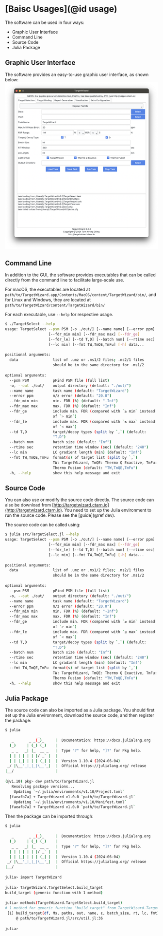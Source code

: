 # [Baisc Usages](@id usage)

The software can be used in four ways:
- Graphic User Interface
- Command Line
- Source Code
- Julia Package

## Graphic User Interface
The software provides an easy-to-use graphic user interface, as shown below:
![TargetWizard GUI](assets/TargetWizard_gui.png)

## Command Line
In addition to the GUI, the software provides executables that can be called directly from the command line to facilitate large-scale use.

For macOS, the executables are located at `path/to/TargetWizard.app/Contents/MacOS/content/TargetWizard/bin/`, and for Linux and Windows, they are located at `path/to/TargetWizard/content/TargetWizard/bin/`

For each executable, use `--help` for respective usage.
```sh
$ ./TargetSelect --help
usage: TargetSelect --psm PSM [-o ./out/] [--name name] [--error ppm]
                    [--fdr_min min] [--fdr_max max] [--fdr_ge]
                    [--fdr_le] [--td T,D] [--batch num] [--rtime sec]
                    [--lc min] [--fmt TW,TmQE,TmFu] [-h] data...

positional arguments:
  data                list of .umz or .ms1/2 files; .ms2/1 files
                      should be in the same directory for .ms1/2

optional arguments:
  --psm PSM           pFind PSM file (full list)
  -o, --out ./out/    output directory (default: "./out/")
  --name name         task name (default: "TargetWizard")
  --error ppm         m/z error (default: "20.0")
  --fdr_min min       min. FDR (%) (default: "-Inf")
  --fdr_max max       max. FDR (%) (default: "Inf")
  --fdr_ge            include min. FDR (compared with `≥ min` instead
                      of `> min`)
  --fdr_le            include max. FDR (compared with `≤ max` instead
                      of `< max`)
  --td T,D            target/decoy types (split by `,`) (default:
                      "T,D")
  --batch num         batch size (default: "Inf")
  --rtime sec         retention time window (sec) (default: "240")
  --lc min            LC gradient length (min) (default: "Inf")
  --fmt TW,TmQE,TmFu  format(s) of target list (split by `,`)
                      TW: TargetWizard, TmQE: Thermo Q Exactive, TmFu:
                      Thermo Fusion (default: "TW,TmQE,TmFu")
  -h, --help          show this help message and exit
```

## Source Code
You can also use or modify the source code directly. The source code can also be download from [http://targetwizard.ctarn.io](http://targetwizard.ctarn.io). You need to set up the Julia environment to run the source code. Please see the [guide](@ref dev).

The source code can be called using:
```sh
$ julia src/TargetSelect.jl --help
usage: TargetSelect --psm PSM [-o ./out/] [--name name] [--error ppm]
                    [--fdr_min min] [--fdr_max max] [--fdr_ge]
                    [--fdr_le] [--td T,D] [--batch num] [--rtime sec]
                    [--lc min] [--fmt TW,TmQE,TmFu] [-h] data...

positional arguments:
  data                list of .umz or .ms1/2 files; .ms2/1 files
                      should be in the same directory for .ms1/2

optional arguments:
  --psm PSM           pFind PSM file (full list)
  -o, --out ./out/    output directory (default: "./out/")
  --name name         task name (default: "TargetWizard")
  --error ppm         m/z error (default: "20.0")
  --fdr_min min       min. FDR (%) (default: "-Inf")
  --fdr_max max       max. FDR (%) (default: "Inf")
  --fdr_ge            include min. FDR (compared with `≥ min` instead
                      of `> min`)
  --fdr_le            include max. FDR (compared with `≤ max` instead
                      of `< max`)
  --td T,D            target/decoy types (split by `,`) (default:
                      "T,D")
  --batch num         batch size (default: "Inf")
  --rtime sec         retention time window (sec) (default: "240")
  --lc min            LC gradient length (min) (default: "Inf")
  --fmt TW,TmQE,TmFu  format(s) of target list (split by `,`)
                      TW: TargetWizard, TmQE: Thermo Q Exactive, TmFu:
                      Thermo Fusion (default: "TW,TmQE,TmFu")
  -h, --help          show this help message and exit
```

## Julia Package
The source code can also be imported as a Julia package. You should first set up the Julia environment, download the source code, and then register the package:
```sh
$ julia
               _
   _       _ _(_)_     |  Documentation: https://docs.julialang.org
  (_)     | (_) (_)    |
   _ _   _| |_  __ _   |  Type "?" for help, "]?" for Pkg help.
  | | | | | | |/ _` |  |
  | | |_| | | | (_| |  |  Version 1.10.4 (2024-06-04)
 _/ |\__'_|_|_|\__'_|  |  Official https://julialang.org/ release
|__/                   |

(@v1.10) pkg> dev path/to/TargetWizard.jl
   Resolving package versions...
    Updating `~/.julia/environments/v1.10/Project.toml`
  [faeafb7a] + TargetWizard v1.0.0 `path/to/TargetWizard.jl`
    Updating `~/.julia/environments/v1.10/Manifest.toml`
  [faeafb7a] + TargetWizard v1.0.0 `path/to/TargetWizard.jl`
```

Then the package can be imported through:
```sh
$ julia
               _
   _       _ _(_)_     |  Documentation: https://docs.julialang.org
  (_)     | (_) (_)    |
   _ _   _| |_  __ _   |  Type "?" for help, "]?" for Pkg help.
  | | | | | | |/ _` |  |
  | | |_| | | | (_| |  |  Version 1.10.4 (2024-06-04)
 _/ |\__'_|_|_|\__'_|  |  Official https://julialang.org/ release
|__/                   |

julia> import TargetWizard

julia> TargetWizard.TargetSelect.build_target
build_target (generic function with 1 method)

julia> methods(TargetWizard.TargetSelect.build_target)
# 1 method for generic function "build_target" from TargetWizard.TargetSelect:
 [1] build_target(df, Ms, paths, out, name, ε, batch_size, rt, lc, fmt)
     @ path/to/TargetWizard.jl/src/util.jl:36

julia> 
```
